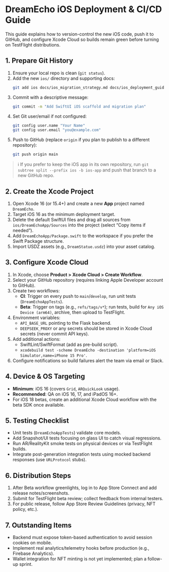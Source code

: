 # DreamEcho iOS Deployment & CI/CD Guide

This guide explains how to version-control the new iOS code, push it to GitHub, and configure Xcode Cloud so builds remain green before turning on TestFlight distributions.

## 1. Prepare Git History
1. Ensure your local repo is clean (`git status`).
2. Add the new `ios/` directory and supporting docs:
   ```bash
   git add ios docs/ios_migration_strategy.md docs/ios_deployment_guide.md ios/README.md
   ```
3. Commit with a descriptive message:
   ```bash
   git commit -m "Add SwiftUI iOS scaffold and migration plan"
   ```
4. Set Git user/email if not configured:
   ```bash
   git config user.name "Your Name"
   git config user.email "you@example.com"
   ```
5. Push to GitHub (replace `origin` if you plan to publish to a different repository):
   ```bash
   git push origin main
   ```

> ℹ️ If you prefer to keep the iOS app in its own repository, run `git subtree split --prefix ios -b ios-app` and push that branch to a new GitHub repo.

## 2. Create the Xcode Project
1. Open Xcode 16 (or 15.4+) and create a new **App** project named `DreamEcho`.
2. Target iOS 16 as the minimum deployment target.
3. Delete the default SwiftUI files and drag all sources from `ios/DreamEchoApp/Sources` into the project (select “Copy items if needed”).
4. Add `DreamEchoApp/Package.swift` to the workspace if you prefer the Swift Package structure.
5. Import USDZ assets (e.g., `DreamStatue.usdz`) into your asset catalog.

## 3. Configure Xcode Cloud
1. In Xcode, choose **Product > Xcode Cloud > Create Workflow**.
2. Select your GitHub repository (requires linking Apple Developer account to GitHub).
3. Create two workflows:
   - **CI**: Trigger on every push to `main`/`develop`, run unit tests (`DreamEchoAppTests`).
   - **Beta**: Trigger on tags (e.g., `refs/tags/v*`); run tests, build for `Any iOS Device (arm64)`, archive, then upload to TestFlight.
4. Environment variables:
   - `API_BASE_URL` pointing to the Flask backend.
   - `DEEPSEEK_PROXY` or any secrets should be stored in Xcode Cloud secrets (never commit API keys).
5. Add additional actions:
   - SwiftLint/SwiftFormat (add as pre-build script).
   - `xcodebuild test -scheme DreamEcho -destination 'platform=iOS Simulator,name=iPhone 15 Pro'`.
6. Configure notifications so build failures alert the team via email or Slack.

## 4. Device & OS Targeting
- **Minimum**: iOS 16 (covers `Grid`, `ARQuickLook` usage).
- **Recommended**: QA on iOS 16, 17, and iPadOS 16+.
- For iOS 18 betas, create an additional Xcode Cloud workflow with the beta SDK once available.

## 5. Testing Checklist
- Unit tests (`DreamEchoAppTests`) validate core models.
- Add Snapshot/UI tests focusing on glass UI to catch visual regressions.
- Run AR/RealityKit smoke tests on physical devices or via TestFlight builds.
- Integrate post-generation integration tests using mocked backend responses (use `URLProtocol` stubs).

## 6. Distribution Steps
1. After Beta workflow greenlights, log in to App Store Connect and add release notes/screenshots.
2. Submit for TestFlight beta review; collect feedback from internal testers.
3. For public release, follow App Store Review Guidelines (privacy, NFT policy, etc.).

## 7. Outstanding Items
- Backend must expose token-based authentication to avoid session cookies on mobile.
- Implement real analytics/telemetry hooks before production (e.g., Firebase Analytics).
- Wallet integration for NFT minting is not yet implemented; plan a follow-up sprint.
